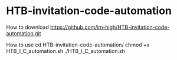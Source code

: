 # HTB-invitation-code-automation
How to download
https://github.com/im-high/HTB-invitation-code-automation.git

How to use
cd HTB-invitation-code-automation/
chmod +x HTB_I_C_automation.sh
./HTB_I_C_automation.sh



